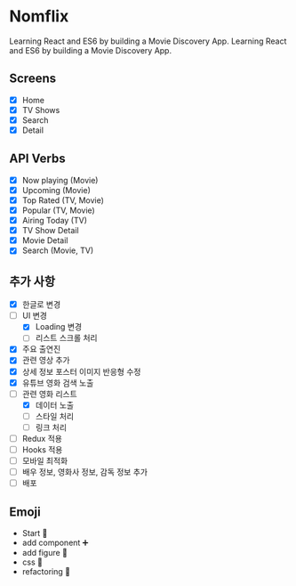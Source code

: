 # Nomflix

Learning React and ES6 by building a Movie Discovery App. Learning React and ES6 by building a Movie Discovery App.

## Screens

- [x] Home
- [x] TV Shows
- [x] Search
- [x] Detail

## API Verbs

- [x] Now playing (Movie)
- [x] Upcoming (Movie)
- [x] Top Rated (TV, Movie)
- [x] Popular (TV, Movie)
- [x] Airing Today (TV)
- [x] TV Show Detail
- [x] Movie Detail
- [x] Search (Movie, TV)

## 추가 사항

- [x] 한글로 변경
- [ ] UI 변경
  - [x] Loading 변경
  - [ ] 리스트 스크롤 처리
- [x] 주요 출연진
- [x] 관련 영상 추가
- [x] 상세 정보 포스터 이미지 반응형 수정
- [x] 유튜브 영화 검색 노출
- [ ] 관련 영화 리스트
  - [x] 데이터 노출
  - [ ] 스타일 처리
  - [ ] 링크 처리
- [ ] Redux 적용
- [ ] Hooks 적용
- [ ] 모바일 최적화
- [ ] 배우 정보, 영화사 정보, 감독 정보 추가
- [ ] 배포

## Emoji

- Start :rocket:
- add component :heavy_plus_sign:
- add figure :deciduous_tree:
- css :art:
- refactoring :wrench:

